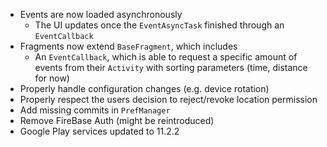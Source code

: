 - Events are now loaded asynchronously
  - The UI updates once the `EventAsyncTask` finished through an `EventCallback`
- Fragments now extend `BaseFragment`, which includes
  - An `EventCallback`, which is able to request a specific amount of events from their `Activity` with sorting parameters (time, distance for now)
- Properly handle configuration changes (e.g. device rotation)
- Properly respect the users decision to reject/revoke location permission
- Add missing commits in `PrefManager`
- Remove FireBase Auth (might be reintroduced)
- Google Play services updated to 11.2.2